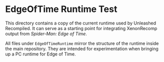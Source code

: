 # EdgeOfTime Runtime Test

This directory contains a copy of the current runtime used by Unleashed Recompiled.
It can serve as a starting point for integrating XenonRecomp output from
*Spider-Man: Edge of Time*.

All files under `EdgeOfTimeRuntime` mirror the structure of the runtime inside the
main repository. They are intended for experimentation when bringing up a PC
runtime for Edge of Time.

